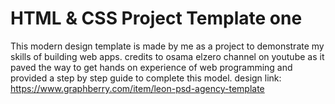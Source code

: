 # HTML & CSS Project Template one
This modern design template is made by me as a project to demonstrate my skills of building web apps.
credits to osama elzero channel on youtube as it paved the way to get hands on experience of web programming and provided a step by step guide to complete this model. 
design link: https://www.graphberry.com/item/leon-psd-agency-template
